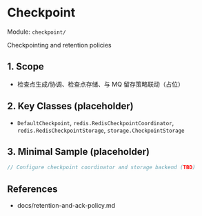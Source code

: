 # Checkpoint

Module: `checkpoint/`

Checkpointing and retention policies

## 1. Scope
- 检查点生成/协调、检查点存储、与 MQ 留存策略联动（占位）

## 2. Key Classes (placeholder)
- `DefaultCheckpoint`, `redis.RedisCheckpointCoordinator`, `redis.RedisCheckpointStorage`, `storage.CheckpointStorage`

## 3. Minimal Sample (placeholder)
```java
// Configure checkpoint coordinator and storage backend (TBD)
```

## References
- docs/retention-and-ack-policy.md

